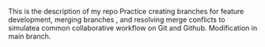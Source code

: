 This is the description of my repo
Practice creating branches for feature development, merging branches , and resolving merge conflicts to simulatea common collaborative workflow on Git and Github.
Modification in main branch.
